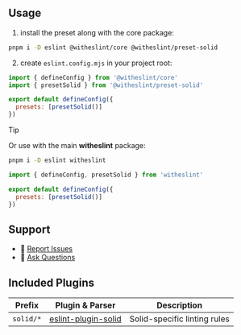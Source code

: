 ## Usage

1. install the preset along with the core package:

```zsh
pnpm i -D eslint @witheslint/core @witheslint/preset-solid
```

2. create `eslint.config.mjs` in your project root:

```js
import { defineConfig } from '@witheslint/core'
import { presetSolid } from '@witheslint/preset-solid'

export default defineConfig({
  presets: [presetSolid()]
})
```

> [!TIP]
> Or use with the main **witheslint** package:
> ```zsh
> pnpm i -D eslint witheslint
> ```
> ```js
> import { defineConfig, presetSolid } from 'witheslint'
>
> export default defineConfig({
>   presets: [presetSolid()]
> })
> ```

## Support

- 🐛 [Report Issues](https://github.com/witheslint/witheslint/issues)
- 💬 [Ask Questions](https://deepwiki.com/witheslint/witheslint)

## Included Plugins

| Prefix        | Plugin & Parser                                                                  | Description                    |
|---------------|----------------------------------------------------------------------------------|--------------------------------|
| `solid/*`     | [eslint-plugin-solid](https://github.com/solidjs-community/eslint-plugin-solid)  | Solid-specific linting rules   |

